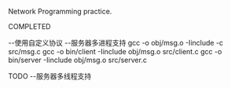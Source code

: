 Network Programming practice.

COMPLETED

--使用自定义协议 
--服务器多进程支持
gcc -o obj/msg.o -Iinclude -c src/msg.c 
gcc -o bin/client -Iinclude obj/msg.o src/client.c
gcc -o bin/server -Iinclude obj/msg.o src/server.c

TODO
--服务器多线程支持
